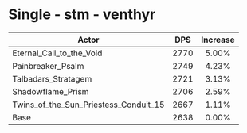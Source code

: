 # Single - stm - venthyr
| Actor | DPS | Increase |
|---|:---:|:---:|
|Eternal_Call_to_the_Void|2770|5.00%|
|Painbreaker_Psalm|2749|4.23%|
|Talbadars_Stratagem|2721|3.13%|
|Shadowflame_Prism|2706|2.59%|
|Twins_of_the_Sun_Priestess_Conduit_15|2667|1.11%|
|Base|2638|0.00%|
